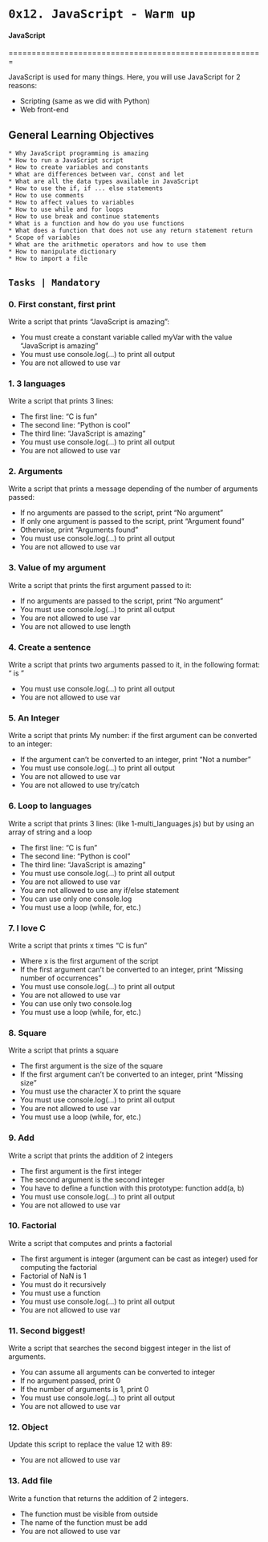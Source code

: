 # 	`0x12. JavaScript - Warm up`

#### JavaScript
=======================================================

JavaScript is used for many things. Here, you will use JavaScript for 2 reasons:
 * Scripting (same as we did with Python)
 * Web front-end

## General Learning Objectives

	* Why JavaScript programming is amazing
	* How to run a JavaScript script
	* How to create variables and constants
	* What are differences between var, const and let
	* What are all the data types available in JavaScript
	* How to use the if, if ... else statements
	* How to use comments
	* How to affect values to variables
	* How to use while and for loops
	* How to use break and continue statements
	* What is a function and how do you use functions
	* What does a function that does not use any return statement return
	* Scope of variables
	* What are the arithmetic operators and how to use them
	* How to manipulate dictionary
	* How to import a file

## `Tasks | Mandatory`

### 0. First constant, first print
 
Write a script that prints “JavaScript is amazing”:
* You must create a constant variable called myVar with the value “JavaScript is amazing”
* You must use console.log(...) to print all output
* You are not allowed to use var

### 1. 3 languages

Write a script that prints 3 lines:
* The first line: “C is fun”
* The second line: “Python is cool”
* The third line: “JavaScript is amazing”
* You must use console.log(...) to print all output
* You are not allowed to use var

### 2. Arguments

Write a script that prints a message depending of the number of arguments passed:
* If no arguments are passed to the script, print “No argument”
* If only one argument is passed to the script, print “Argument found”
* Otherwise, print “Arguments found”
* You must use console.log(...) to print all output
* You are not allowed to use var

### 3. Value of my argument

Write a script that prints the first argument passed to it:
* If no arguments are passed to the script, print “No argument”
* You must use console.log(...) to print all output
* You are not allowed to use var
* You are not allowed to use length

### 4. Create a sentence

Write a script that prints two arguments passed to it, in the following format: “ is ”
* You must use console.log(...) to print all output
* You are not allowed to use var

### 5. An Integer

Write a script that prints My number: <first argument converted in integer> if the first argument can be converted to an integer:
* If the argument can’t be converted to an integer, print “Not a number”
* You must use console.log(...) to print all output
* You are not allowed to use var
* You are not allowed to use try/catch

### 6. Loop to languages

Write a script that prints 3 lines: (like 1-multi_languages.js) but by using an array of string and a loop
* The first line: “C is fun”
* The second line: “Python is cool”
* The third line: “JavaScript is amazing”
* You must use console.log(...) to print all output
* You are not allowed to use var
* You are not allowed to use any if/else statement
* You can use only one console.log
* You must use a loop (while, for, etc.)

### 7. I love C

Write a script that prints x times “C is fun”
* Where x is the first argument of the script
* If the first argument can’t be converted to an integer, print “Missing number of occurrences”
* You must use console.log(...) to print all output
* You are not allowed to use var
* You can use only two console.log
* You must use a loop (while, for, etc.)

### 8. Square

Write a script that prints a square
* The first argument is the size of the square
* If the first argument can’t be converted to an integer, print “Missing size”
* You must use the character X to print the square
* You must use console.log(...) to print all output
* You are not allowed to use var
* You must use a loop (while, for, etc.)

### 9. Add

Write a script that prints the addition of 2 integers
* The first argument is the first integer
* The second argument is the second integer
* You have to define a function with this prototype: function add(a, b)
* You must use console.log(...) to print all output
* You are not allowed to use var

### 10. Factorial

Write a script that computes and prints a factorial
* The first argument is integer (argument can be cast as integer) used for computing the factorial
* Factorial of NaN is 1
* You must do it recursively
* You must use a function
* You must use console.log(...) to print all output
* You are not allowed to use var

### 11. Second biggest!

Write a script that searches the second biggest integer in the list of arguments.
* You can assume all arguments can be converted to integer
* If no argument passed, print 0
* If the number of arguments is 1, print 0
* You must use console.log(...) to print all output
* You are not allowed to use var

### 12. Object

Update this script to replace the value 12 with 89:
* You are not allowed to use var

### 13. Add file

Write a function that returns the addition of 2 integers.
* The function must be visible from outside
* The name of the function must be add
* You are not allowed to use var
